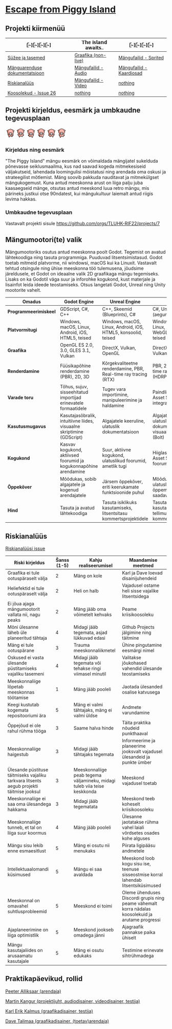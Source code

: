 # [Escape from Piggy Island](https://github.com/orgs/TLUHK-RIF22/projects/7)

## Projekti kiirmenüü
| [̲̅~][̲̅~][̲̅~][̲̅~] | 𝕋𝕙𝕖 𝕚𝕤𝕝𝕒𝕟𝕕 𝕒𝕨𝕒𝕚𝕥𝕤..  | [̲̅~][̲̅~][̲̅~][̲̅~] |
|--------|-------|--------|
| [Süžee ja tasemed](https://github.com/TLUHK-RIF22/multimeediumi_praktika_Ryhm_1/blob/main/s%C3%BC%C5%BEee.md)  | [Graafika (non-live)](https://github.com/TLUHK-RIF22/multimeediumi_praktika_Ryhm_1/tree/main/Meedia/Graafika) | [Mängufailid - Sprited](https://github.com/TLUHK-RIF22/multimeediumi_praktika_Ryhm_1/tree/main/Meedia/Gamedev/Piggy/Sprites)  |
| [Mänguarenduse dokumentatsioon](https://github.com/TLUHK-RIF22/multimeediumi_praktika_Ryhm_1/blob/main/Meedia/Gamedev/README.md)  | [Mängufailid - Audio](https://github.com/TLUHK-RIF22/multimeediumi_praktika_Ryhm_1/tree/main/Meedia/Audio) | [Mängufailid - Kaardiosad](https://github.com/TLUHK-RIF22/multimeediumi_praktika_Ryhm_1/tree/main/Meedia/Gamedev/Piggy/Tiles) |
| [Riskianalüüs](https://github.com/TLUHK-RIF22/multimeediumi_praktika_Ryhm_1/issues/16#issuecomment-1927801025) | [Mängufailid - Video](https://github.com/TLUHK-RIF22/multimeediumi_praktika_Ryhm_1/tree/main/Meedia/Video) | [nothing](https://podcasts.apple.com/us/podcast/beef-and-dairy-network/id1022024768) |
| [Koosolekud - Issue 26](https://github.com/TLUHK-RIF22/multimeediumi_praktika_Ryhm_1/issues/26) | [nothing](https://podcasts.apple.com/us/podcast/beef-and-dairy-network/id1022024768) | [nothing](https://podcasts.apple.com/us/podcast/beef-and-dairy-network/id1022024768) |


## Projekti kirjeldus, eesmärk ja umbkaudne tegevusplaan
![Meie klient](https://github.com/TLUHK-RIF22/multimeediumi_praktika_Ryhm_1/blob/main/Meedia/Graafika/Siga.png)
### Kirjeldus ning eesmärk
"The Piggy Island" mängu eesmärk on võimaldada mängijatel sukelduda põnevasse seiklusmaailma, kus nad saavad kogeda mitmekesiseid väljakutseid, lahendada loomingulisi mõistatusi ning arendada oma oskusi ja strateegilist mõtlemist. Mäng soovib pakkuda nauditavat ja mitmekülgset mängukogemust. Kuna antud meeskonna arust on liiga palju juba kaasaegseid mänge, otsutas antud meeskond luua retro mängu, mis pärineks justkui otse 90ndatest, kui mängukultuur laiemalt antud riigis levima hakkas. 

### Umbkaudne tegevusplaan
Vastavalt projekti sisule https://github.com/orgs/TLUHK-RIF22/projects/7

## Mängumootori(te) valik

Mängumootoriks osutus antud meeskonna poolt Godot. Tegemist on avatud lähtekoodiga ning tasuta programmiga. Puuduvad litsentsimistasud. Godot toetab mitmeid platvorme, nii windowsi, macOS kui ka Linuxit. Vastavalt tehtud otsingule ning ühise meeskonna töö tulemusena, jõudsime järeldusele, et Godot on ideaalne valik 2D graafikaga mängu tegemiseks. Lisaks on ka Godotil väga suur ja inforohke kogukond, kust materjale ja lisainfot leida ideede teostamiseks. Otsus langetati Godot, Unreal ning Unity mootorite vahelt.

| Omadus             | Godot Engine                                                  | Unreal Engine                                                 | Unity                                                          |
|--------------------|---------------------------------------------------------------|---------------------------------------------------------------|----------------------------------------------------------------|
| **Programmeerimiskeel** | GDScript, C#, C++                                           | C++, Skeemid (Blueprints), C#                                 | C#, UnityScript (aegunud), C++                                 |
| **Platvormitugi**  | Windows, macOS, Linux, Android, iOS, HTML5, teised            | Windows, macOS, Linux, Android, iOS, HTML5, konsoolid, teised | Windows, macOS, Linux, Android, iOS, WebGL, konsoolid, teised |
| **Graafika**       | OpenGL ES 2.0, 3.0, GLES 3.1, Vulkan       | DirectX, Vulkan, OpenGL                                       | DirectX, OpenGL, Vulkan                  |
| **Renderdamine**   | Füüsikapõhine renderdamine (PBR), 2D, 3D                      | Kõrgekvaliteetne renderdamine, PBR, Real-time ray tracing (RTX) | PBR, 2D, 3D, Real-time ray tracing (HDRP)           |
| **Varade toru**    | Tõhus, sujuv, sisseehitatud importijad erinevatele formaatidele | Tugev vara importimine, manipuleerimine ja haldamine         | Paindlik, kohandatav, Asset Store integratsioon               |
| **Kasutusmugavus**| Kasutajasõbralik, intuitiivne liides, visuaalne skriptimine (GDScript) | Algajatele keeruline, ulatuslik dokumentatsioon            | Algajatele sobiv, ulatuslik dokumentatsioon, visuaalne skriptimine (Bolt) |
| **Kogukond**       | Kasvav kogukond, aktiivsed foorumid ja kogukonnapõhine arendamine | Suur, aktiivne kogukond, ulatuslikud foorumid, ametlik tugi | Hiiglaslik kogukond, Asset Store, foorumid, ametlik tugi     |
| **Õppekõver**     | Mõõdukas, sobib algajatele ja kogenud arendajatele             | Järsem õppekõver, eriti keerukamate funktsioonide puhul         | Mõõdukast järsem, ulatuslikud õppematerjalid on saadaval     |
| **Hind**           | Tasuta ja avatud lähtekoodiga                                  | Tasuta isiklikuks kasutamiseks, litsentsitasu kommertsprojektidele | Tasuta isiklikuks kasutamiseks, tellimusel põhinev kommertsprojektidele |




## Riskianalüüs
[Riskianalüüsi issue](https://github.com/TLUHK-RIF22/multimeediumi_praktika_Ryhm_1/issues/16)

| Riski kirjeldus                                           | Šanss (1-5) | Kahju realiseerumisel                                   | Maandamise meetmed                                |
| ---------------------------------------------------------- | ----------- | -------------------------------------------------------- | -------------------------------------------------- |
| Graafika ei tule ootuspäraselt välja | 2 | Mäng on kole | Karl ja Dave loevad disainijuhendeid |
| Heliefektid ei tule ootuspäraselt välja | 2 | Heli on halb | Vajadusel ostame heli sisse vajalike litsentsidega |
|Ei jõua ajaga mängumootorit vallata nii, nagu peaks | 2 |Mäng jääb oma võimetelt kehvaks | Peame kriisikoosoleku  |
| Mõni ülesanne läheb üle planeeritud tähtaja | 4 | Midagi jääb tegemata, asjad lükkuvad edasi | Github Projects jälgimine ning täitmine |
| Mäng ei tule ootuspärane | 3 | Trauma meeskonnaliikmetel | Ühine pingutamine eesmärgi nimel |
| Oskused ei vasta ülesande püstitamiseks vajaliku tasemeni | 4 | Midagi jääb tegemata või tehakse ringi viimasel minutil | Valitakse jõukohased vahendid ülesande teostamiseks|
| Meeskonnaliige lõpetab meeskonnas töötamise | 1 | Mäng jääb pooleli | Jaotada ülesanded osalise katvusega |
| Keegi kustutab kogemata repositooriumi ära | 5 | Mäng ei valmi tähtajaks, mäng ei valmi üldse | Andmete varundamine |
| Õppejõud ei ole rahul rühma tööga | 3 | Saame halva hinde | Täita praktika nõudeid punkthaaval |
| Meeskonnaliige haigestub | 3 | Midagi jääb tähtajaks tegemata | Informeerime ja planeerime jooksvalt vajadusel ülesandeid ja punkte ümber |
| Ülesande püstituse täitmiseks vajaliku tarkvara litsents aegub projekti täitmise jooksul | 3 | Meeskonnaliige peab tegema väljamineku, midagi tuleb viia teise keskkonda | Meeskond vajadusel toetab |
| Meeskonnaliige ei saa oma ülesandega hakkama | 3 | Midagi jääb tegematata | Meeskond teeb koheselt kriisikoosoleku |
| Meeskonnaliige tunneb, et tal on liiga suur koormus | 4 | Mäng jääb pooleli | Ülesanne jaotatakse rühma vahel laiali võrdsetes osades kohe alguses |
| Mängu sisu lekib enne esmaesitlust | 5 | Mäng ei osutu nii menukaks | Piirata ligipääsu andmetele |
| Intellektuaalomandi küsimused | 5 | Mängu ei saa avaldada | Meeskond loob kogu sisu ise, teenuse sisseostmise korral lahendab litsentsiküsimused |
| Meeskonnal on omavahel suhtlusprobleemid | 5 | Meeskond ei toimi | Oleme ühenduses Discordi grupis ning peame vähemalt korra nädalas koosolekuid ja arutame progressi |
| Ajaplaneerimine on liiga optimistlik  | 5 | Meeskond jookseb omadega jänni | Ajagraafik pannakse paika ühiselt |
| Mängu kasutajaliides on arusaamatu kasutajale | 5 | Mäng ei osutu edukaks | Testimine erinevate sihtrühmadega |
## Praktikapäevikud, rollid

[Peeter Alliksaar (arendaja)](https://github.com/TLUHK-RIF22/multimeediumi_praktika_Ryhm_1/issues/22)

[Martin Kangur (projektijuht, audiodisainer, videodisainer, testija)](https://github.com/TLUHK-RIF22/multimeediumi_praktika_Ryhm_1/issues/19)

[Karl Erik Kalmus (graafikadisainer, testija)](https://github.com/TLUHK-RIF22/multimeediumi_praktika_Ryhm_1/issues/21)

[Dave Talimaa (graafikadisainer, (toetav)arendaja)](https://github.com/TLUHK-RIF22/multimeediumi_praktika_Ryhm_1/issues/15)



